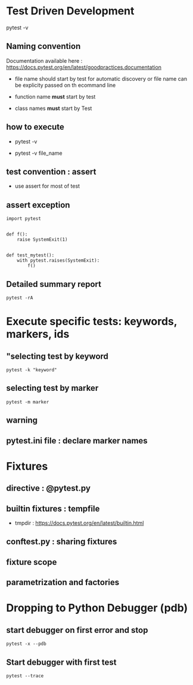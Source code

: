 # Test Driven Development 

pytest -v

## Naming convention

Documentation available here : https://docs.pytest.org/en/latest/goodpractices.documentation 

* file name should start by test for automatic discovery or file name can be explicity passed on th ecommand line

* function name **must** start by test

* class names **must** start by Test

## how to execute

* pytest -v 

* pytest -v file_name

## test convention : assert

* use assert for most of test

## assert exception

    import pytest


    def f():
        raise SystemExit(1)


    def test_mytest():
        with pytest.raises(SystemExit):
            f()

## Detailed summary report

    pytest -rA


# Execute specific tests: keywords, markers, ids

## "selecting test by keyword

    pytest -k "keyword"

## selecting test by marker

    pytest -m marker

## warning 

## pytest.ini file : declare marker names

# Fixtures

## directive : @pytest.py

## builtin fixtures : tempfile

* tmpdir : https://docs.pytest.org/en/latest/builtin.html

## conftest.py : sharing fixtures 

## fixture scope

## parametrization and factories

# Dropping to Python Debugger (pdb)

## start debugger on first error and stop

    pytest -x --pdb 


## Start debugger with first test

    pytest --trace
